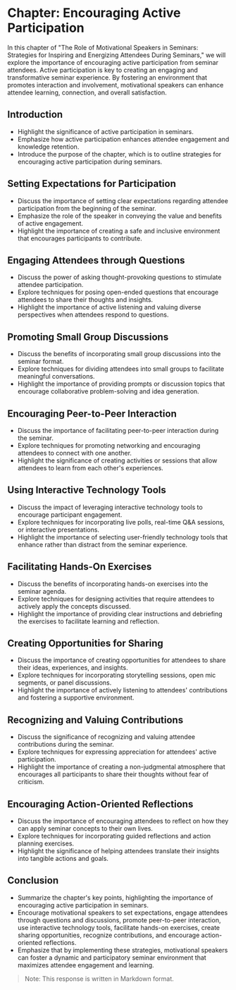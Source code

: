 Chapter: Encouraging Active Participation
=========================================

In this chapter of "The Role of Motivational Speakers in Seminars: Strategies for Inspiring and Energizing Attendees During Seminars," we will explore the importance of encouraging active participation from seminar attendees. Active participation is key to creating an engaging and transformative seminar experience. By fostering an environment that promotes interaction and involvement, motivational speakers can enhance attendee learning, connection, and overall satisfaction.

**Introduction**
----------------

* Highlight the significance of active participation in seminars.
* Emphasize how active participation enhances attendee engagement and knowledge retention.
* Introduce the purpose of the chapter, which is to outline strategies for encouraging active participation during seminars.

**Setting Expectations for Participation**
------------------------------------------

* Discuss the importance of setting clear expectations regarding attendee participation from the beginning of the seminar.
* Emphasize the role of the speaker in conveying the value and benefits of active engagement.
* Highlight the importance of creating a safe and inclusive environment that encourages participants to contribute.

**Engaging Attendees through Questions**
----------------------------------------

* Discuss the power of asking thought-provoking questions to stimulate attendee participation.
* Explore techniques for posing open-ended questions that encourage attendees to share their thoughts and insights.
* Highlight the importance of active listening and valuing diverse perspectives when attendees respond to questions.

**Promoting Small Group Discussions**
-------------------------------------

* Discuss the benefits of incorporating small group discussions into the seminar format.
* Explore techniques for dividing attendees into small groups to facilitate meaningful conversations.
* Highlight the importance of providing prompts or discussion topics that encourage collaborative problem-solving and idea generation.

**Encouraging Peer-to-Peer Interaction**
----------------------------------------

* Discuss the importance of facilitating peer-to-peer interaction during the seminar.
* Explore techniques for promoting networking and encouraging attendees to connect with one another.
* Highlight the significance of creating activities or sessions that allow attendees to learn from each other's experiences.

**Using Interactive Technology Tools**
--------------------------------------

* Discuss the impact of leveraging interactive technology tools to encourage participant engagement.
* Explore techniques for incorporating live polls, real-time Q\&A sessions, or interactive presentations.
* Highlight the importance of selecting user-friendly technology tools that enhance rather than distract from the seminar experience.

**Facilitating Hands-On Exercises**
-----------------------------------

* Discuss the benefits of incorporating hands-on exercises into the seminar agenda.
* Explore techniques for designing activities that require attendees to actively apply the concepts discussed.
* Highlight the importance of providing clear instructions and debriefing the exercises to facilitate learning and reflection.

**Creating Opportunities for Sharing**
--------------------------------------

* Discuss the importance of creating opportunities for attendees to share their ideas, experiences, and insights.
* Explore techniques for incorporating storytelling sessions, open mic segments, or panel discussions.
* Highlight the importance of actively listening to attendees' contributions and fostering a supportive environment.

**Recognizing and Valuing Contributions**
-----------------------------------------

* Discuss the significance of recognizing and valuing attendee contributions during the seminar.
* Explore techniques for expressing appreciation for attendees' active participation.
* Highlight the importance of creating a non-judgmental atmosphere that encourages all participants to share their thoughts without fear of criticism.

**Encouraging Action-Oriented Reflections**
-------------------------------------------

* Discuss the importance of encouraging attendees to reflect on how they can apply seminar concepts to their own lives.
* Explore techniques for incorporating guided reflections and action planning exercises.
* Highlight the significance of helping attendees translate their insights into tangible actions and goals.

**Conclusion**
--------------

* Summarize the chapter's key points, highlighting the importance of encouraging active participation in seminars.
* Encourage motivational speakers to set expectations, engage attendees through questions and discussions, promote peer-to-peer interaction, use interactive technology tools, facilitate hands-on exercises, create sharing opportunities, recognize contributions, and encourage action-oriented reflections.
* Emphasize that by implementing these strategies, motivational speakers can foster a dynamic and participatory seminar environment that maximizes attendee engagement and learning.

> Note: This response is written in Markdown format.
